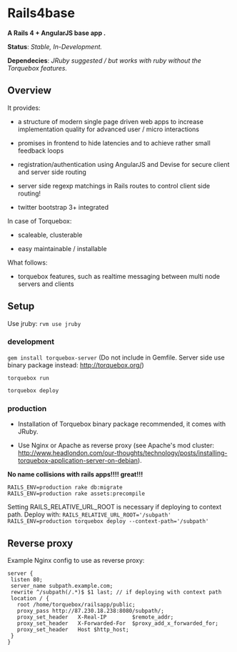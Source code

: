 # Rails4base

__A Rails 4 + AngularJS base app .__

__Status__: _Stable, In-Development._

__Dependecies__: _JRuby suggested / but works with ruby without the Torquebox features._

## Overview

It provides:

* a structure of modern single page driven web apps to increase implementation quality for advanced user / micro interactions

* promises in frontend to hide latencies and to achieve rather small feedback loops

* registration/authentication using AngularJS and Devise for secure client and server side routing

* server side regexp matchings in Rails routes to control client side routing!

* twitter bootstrap 3+ integrated

In case of Torquebox:

* scaleable, clusterable

* easy maintainable / installable

What follows:

* torquebox features, such as realtime messaging between multi node servers and clients

## Setup

Use jruby:
`rvm use jruby`

### development

`gem install torquebox-server`
(Do not include in Gemfile. Server side use binary package instead: http://torquebox.org/)

`torquebox run`

`torquebox deploy`

### production

* Installation of Torquebox binary package recommended, it comes with JRuby.

* Use Nginx or Apache  as reverse proxy (see Apache's mod cluster: http://www.headlondon.com/our-thoughts/technology/posts/installing-torquebox-application-server-on-debian).

__No name collisions with rails apps!!!! great!!!__

```bundle
RAILS_ENV=production rake db:migrate
RAILS_ENV=production rake assets:precompile
```

Setting RAILS_RELATIVE_URL_ROOT is necessary if deploying to context path. Deploy with:
`RAILS_RELATIVE_URL_ROOT='/subpath' RAILS_ENV=production torquebox deploy --context-path='/subpath'`


## Reverse proxy

Example Nginx config to use as reverse proxy:


```
server {
 listen 80;
 server_name subpath.example.com;
 rewrite ^/subpath(/.*)$ $1 last; // if deploying with context path
 location / {
   root /home/torquebox/railsapp/public;
   proxy_pass http://87.230.18.238:8080/subpath/;
   proxy_set_header   X-Real-IP        $remote_addr;
   proxy_set_header   X-Forwarded-For  $proxy_add_x_forwarded_for;
   proxy_set_header   Host $http_host;
 }
}
```

